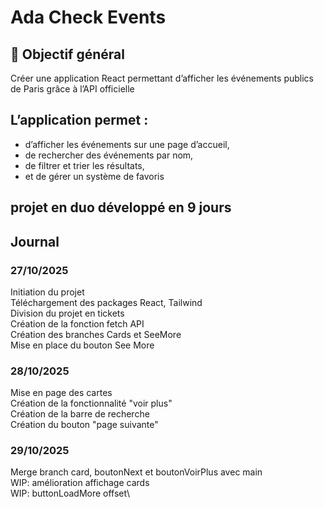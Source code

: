 # Ada Check Events
## 🧠 Objectif général
Créer une application React permettant d’afficher les événements publics de Paris
grâce à l’API officielle

## L’application permet :
- d’afficher les événements sur une page d’accueil,
- de rechercher des événements par nom,
- de filtrer et trier les résultats,
- et de gérer un système de favoris

## projet en duo développé en 9 jours 

## Journal

### 27/10/2025
Initiation du projet\
Téléchargement des packages React, Tailwind\
Division du projet en tickets\
Création de la fonction fetch API\
Création des branches Cards et SeeMore\
Mise en place du bouton See More

### 28/10/2025
Mise en page des cartes\
Création de la fonctionnalité "voir plus"\
Création de la barre de recherche\
Création du bouton "page suivante"

### 29/10/2025
Merge branch card, boutonNext et boutonVoirPlus avec main\
WIP: amélioration affichage cards\
WIP: buttonLoadMore offset\
